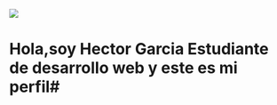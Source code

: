 ![](https://apptivaweb.com/img/publicaciones/que-tecnologias-se-usan-en-el-desarrollo-web_.jpeg)

# Hola,soy Hector Garcia Estudiante de desarrollo web y este es mi perfil#
